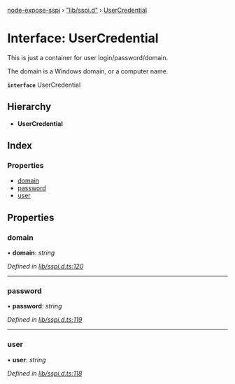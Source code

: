 [node-expose-sspi](../README.md) › ["lib/sspi.d"](../modules/_lib_sspi_d_.md) › [UserCredential](_lib_sspi_d_.usercredential.md)

# Interface: UserCredential

This is just a container for user login/password/domain.

The domain is a Windows domain, or a computer name.

**`interface`** UserCredential

## Hierarchy

* **UserCredential**

## Index

### Properties

* [domain](_lib_sspi_d_.usercredential.md#domain)
* [password](_lib_sspi_d_.usercredential.md#password)
* [user](_lib_sspi_d_.usercredential.md#user)

## Properties

###  domain

• **domain**: *string*

*Defined in [lib/sspi.d.ts:120](https://github.com/jlguenego/node-expose-sspi/blob/15baf5f/lib/sspi.d.ts#L120)*

___

###  password

• **password**: *string*

*Defined in [lib/sspi.d.ts:119](https://github.com/jlguenego/node-expose-sspi/blob/15baf5f/lib/sspi.d.ts#L119)*

___

###  user

• **user**: *string*

*Defined in [lib/sspi.d.ts:118](https://github.com/jlguenego/node-expose-sspi/blob/15baf5f/lib/sspi.d.ts#L118)*
